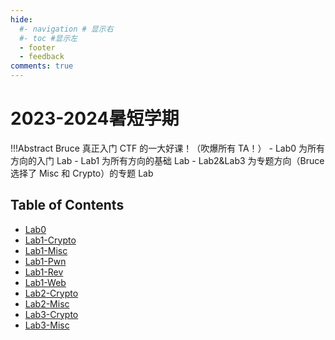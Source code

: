 ```yaml
---
hide:
  #- navigation # 显示右
  #- toc #显示左
  - footer
  - feedback
comments: true
--- 
```


# 2023-2024暑短学期

!!!Abstract 
    Bruce 真正入门 CTF 的一大好课！（吹爆所有 TA！）
    - Lab0 为所有方向的入门 Lab
    - Lab1 为所有方向的基础 Lab
    - Lab2&Lab3 为专题方向（Bruce 选择了 Misc 和 Crypto）的专题 Lab

## Table of Contents

- [Lab0](Lab0%20Report/)
- [Lab1-Crypto](Lab1-Crypto%20Report/)
- [Lab1-Misc](Lab1-Misc%20Report/)
- [Lab1-Pwn](Lab1-Pwn%20Report/)
- [Lab1-Rev](Lab1-Rev%20Report/)
- [Lab1-Web](Lab1-Web%20Report/)
- [Lab2-Crypto](Lab2-Crypto%20Report/)
- [Lab2-Misc](Lab2-Misc%20Report/)
- [Lab3-Crypto](Lab3-Crypto%20Report/)
- [Lab3-Misc](Lab3-Misc%20Report/)